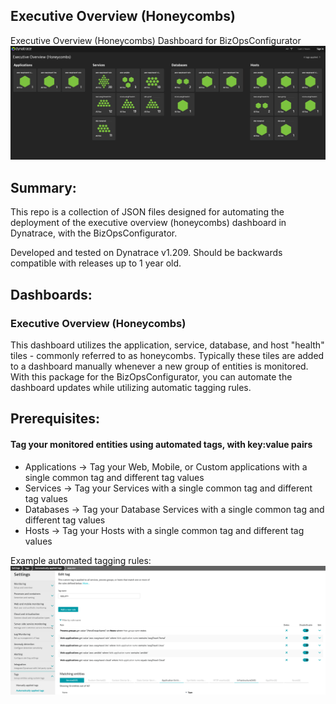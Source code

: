 ## Executive Overview (Honeycombs)
Executive Overview (Honeycombs) Dashboard for BizOpsConfigurator
![Executive Overview (Honeycombs)](https://raw.githubusercontent.com/popecruzdt/dt-exec-overview-honeycombs/main/dashboard_screenshot.png)

## Summary:
This repo is a collection of JSON files designed for automating the deployment of the executive overview (honeycombs) dashboard in Dynatrace, with the BizOpsConfigurator.

Developed and tested on Dynatrace v1.209.  Should be backwards compatible with releases up to 1 year old.

## Dashboards:
### Executive Overview (Honeycombs)
This dashboard utilizes the application, service, database, and host "health" tiles - commonly referred to as honeycombs.  Typically these tiles are added to a dashboard manually whenever a new group of entities is monitored.  With this package for the BizOpsConfigurator, you can automate the dashboard updates while utilizing automatic tagging rules.

## Prerequisites:
#### Tag your monitored entities using automated tags, with key:value pairs
  * Applications -> Tag your Web, Mobile, or Custom applications with a single common tag and different tag values
  * Services -> Tag your Services with a single common tag and different tag values
  * Databases -> Tag your Database Services with a single common tag and different tag values
  * Hosts -> Tag your Hosts with a single common tag and different tag values

Example automated tagging rules:
![Tagging Rules](tagging_screenshot.png)

